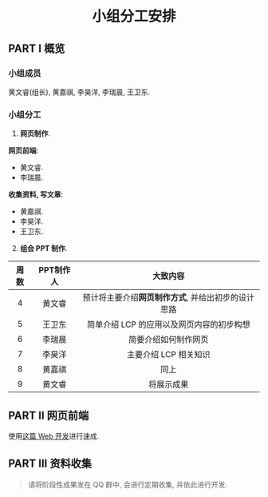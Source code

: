# <p align="center">小组分工安排</p>

## PART I 概览

### 小组成员

黄文睿(组长), 黄嘉祺, 李昊洋, 李瑞晨, 王卫东.

### 小组分工

1. **网页制作**.

**网页前端**:

- 黄文睿.
- 李瑞晨.

**收集资料, 写文章**:

- 黄嘉祺.
- 李昊洋.
- 王卫东.

2. **组会 PPT 制作**.

|周数|PPT制作人|大致内容
|:-:|:-:|:-:|
|4|黄文睿|预计将主要介绍**网页制作方式**, 并给出初步的设计思路|
|5|王卫东|简单介绍 LCP 的应用以及网页内容的初步构想|
|6|李瑞晨|简要介绍如何制作网页|
|7|李昊洋|主要介绍 LCP 相关知识|
|8|黄嘉祺|同上|
|9|黄文睿|将展示成果|

## PART II 网页前端

使用[这篇 Web 开发](https://csdiy.wiki/Web%E5%BC%80%E5%8F%91/mitweb/)进行速成.

## PART III 资料收集

> 请将阶段性成果发在 QQ 群中, 会进行定期收集, 并依此进行开发.